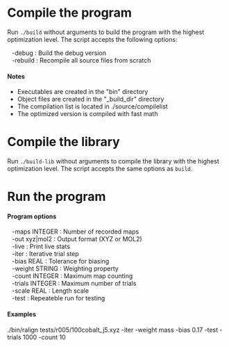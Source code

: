 Compile the program
===================

Run `./build` without arguments to build the program with the highest
optimization level. The script accepts the following options:

&ensp; -debug : Build the debug version  
&ensp; -rebuild : Recompile all source files from scratch  

#### Notes

* Executables are created in the "bin" directory
* Object files are created in the "_build_dir" directory
* The compilation list is located in ./source/compilelist
* The optimized version is compiled with fast math

Compile the library
===================

Run `./build-lib` without arguments to compile the library with the highest
optimization level. The script accepts the same options as `build`.

Run the program
===============

#### Program options

&ensp; -maps INTEGER : Number of recorded maps  
&ensp; -out xyz|mol2 : Output format (XYZ or MOL2)  
&ensp; -live : Print live stats  
&ensp; -iter : Iterative trial step  
&ensp; -bias REAL : Tolerance for biasing  
&ensp; -weight STRING : Weighting property  
&ensp; -count INTEGER : Maximum map counting  
&ensp; -trials INTEGER : Maximum number of trials  
&ensp; -scale REAL : Length scale  
&ensp; -test : Repeateble run for testing  
 
#### Examples
 
./bin/ralign tests/r005/100cobalt_j5.xyz -iter -weight mass -bias 0.17 -test -trials 1000 -count 10
